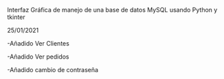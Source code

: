 Interfaz Gráfica de manejo de una base de datos MySQL usando Python y tkinter

25/01/2021

  -Añadido Ver Clientes

  -Añadido Ver pedidos

  -Añadido cambio de contraseña

